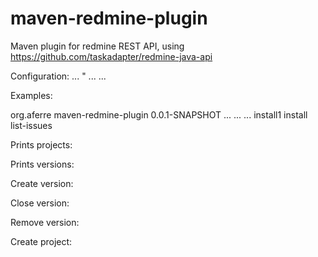 maven-redmine-plugin
====================

Maven plugin for redmine REST API, using https://github.com/taskadapter/redmine-java-api


Configuration:
<hostUrl> ... </hostUrl>"
<projectId>...</projectId>
<apiKey>...</apiKey>

Examples:

<plugin>
  			<groupId>org.aferre</groupId>
				<artifactId>maven-redmine-plugin</artifactId>
				<version>0.0.1-SNAPSHOT</version>
				<executions>
					<execution>
						<configuration>
							<hostUrl>...</hostUrl>
							<projectId>...</projectId>
							<apiKey>...</apiKey>
						</configuration>
						<id>install1</id>
						<phase>install</phase>
						<goals>
							<goal>list-issues</goal>
						</goals>
					</execution>
				</executions>
			</plugin>
      
Prints projects:

Prints versions:

Create version:

Close version:

Remove version:

Create project:
